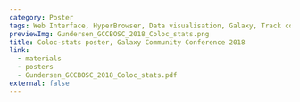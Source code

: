 ```yaml
---
category: Poster
tags: Web Interface, HyperBrowser, Data visualisation, Galaxy, Track collections, End user, Developer
previewImg: Gundersen_GCCBOSC_2018_Coloc_stats.png
title: Coloc-stats poster, Galaxy Community Conference 2018
link:
  - materials
  - posters
  - Gundersen_GCCBOSC_2018_Coloc_stats.pdf
external: false
---
```

